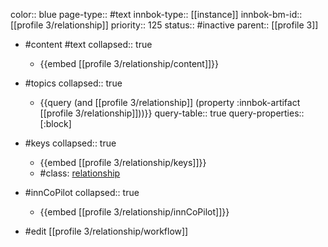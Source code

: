 color:: blue
page-type:: #text
innbok-type:: [[instance]]
innbok-bm-id:: [[profile 3/relationship]]
priority:: 125
status:: #inactive
parent:: [[profile 3]]

- #content #text
  collapsed:: true
	- {{embed [[profile 3/relationship/content]]}}
- #topics
   collapsed:: true
    - {{query (and [[profile 3/relationship]] (property :innbok-artifact [[profile 3/relationship]]))}}
      query-table:: true
      query-properties:: [:block]
- #keys
  collapsed:: true
	- {{embed [[profile 3/relationship/keys]]}}
	- #class: [relationship](https://go.innbok.com/#/page/innBoK%2Fclass%2Frelationship)
- #innCoPilot
   collapsed:: true
	 - {{embed [[profile 3/relationship/innCoPilot]]}}

- #edit [[profile 3/relationship/workflow]]

